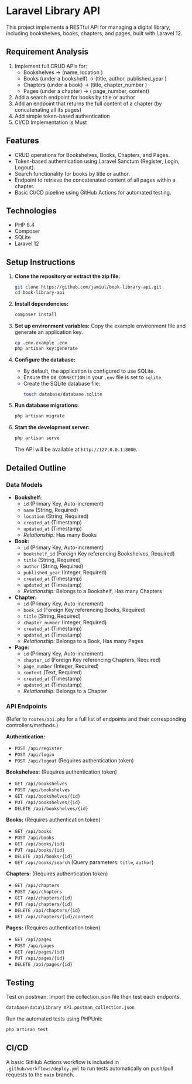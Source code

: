 # Laravel Library API

This project implements a RESTful API for managing a digital library, including bookshelves, books, chapters, and pages, built with Laravel 12.

## Requirement Analysis
1. Implement full CRUD APIs for:
    - Bookshelves -> (name, location )
    - Books (under a bookshelf) -> (title, author, published_year )
    - Chapters (under a book) -> (title, chapter_number )
    - Pages (under a chapter) -> ( page_number, content)
2. Add a search endpoint for books by title or author
3. Add an endpoint that returns the full content of a chapter (by concatenating all its
pages)
4. Add simple token-based authentication
5. CI/CD Implementation is Must

## Features

- CRUD operations for Bookshelves, Books, Chapters, and Pages.
- Token-based authentication using Laravel Sanctum (Register, Login, Logout).
- Search functionality for books by title or author.
- Endpoint to retrieve the concatenated content of all pages within a chapter.
- Basic CI/CD pipeline using GitHub Actions for automated testing.

## Technologies

- PHP  8.4
- Composer
- SQLite
- Laravel 12

## Setup Instructions

1.  **Clone the repository or extract the zip file:**
    ```bash
    git clone https://github.com/jamiul/book-library-api.git
    cd book-library-api
    ```

2.  **Install dependencies:**
    ```bash
    composer install
    ```

3.  **Set up environment variables:**
    Copy the example environment file and generate an application key.
    ```bash
    cp .env.example .env
    php artisan key:generate
    ```

4.  **Configure the database:**
    -   By default, the application is configured to use SQLite.
    -   Ensure the `DB_CONNECTION` in your `.env` file is set to `sqlite`.
    -   Create the SQLite database file:
        ```bash
        touch database/database.sqlite
        ```

5.  **Run database migrations:**
    ```bash
    php artisan migrate
    ```

6.  **Start the development server:**
    ```bash
    php artisan serve
    ```
    The API will be available at `http://127.0.0.1:8000`.

## Detailed Outline

### Data Models

*   **Bookshelf:**
    *   `id` (Primary Key, Auto-increment)
    *   `name` (String, Required)
    *   `location` (String, Required)
    *   `created_at` (Timestamp)
    *   `updated_at` (Timestamp)
    *   *Relationship:* Has many Books
*   **Book:**
    *   `id` (Primary Key, Auto-increment)
    *   `bookshelf_id` (Foreign Key referencing Bookshelves, Required)
    *   `title` (String, Required)
    *   `author` (String, Required)
    *   `published_year` (Integer, Required)
    *   `created_at` (Timestamp)
    *   `updated_at` (Timestamp)
    *   *Relationship:* Belongs to a Bookshelf, Has many Chapters
*   **Chapter:**
    *   `id` (Primary Key, Auto-increment)
    *   `book_id` (Foreign Key referencing Books, Required)
    *   `title` (String, Required)
    *   `chapter_number` (Integer, Required)
    *   `created_at` (Timestamp)
    *   `updated_at` (Timestamp)
    *   *Relationship:* Belongs to a Book, Has many Pages
*   **Page:**
    *   `id` (Primary Key, Auto-increment)
    *   `chapter_id` (Foreign Key referencing Chapters, Required)
    *   `page_number` (Integer, Required)
    *   `content` (Text, Required)
    *   `created_at` (Timestamp)
    *   `updated_at` (Timestamp)
    *   *Relationship:* Belongs to a Chapter

### API Endpoints

(Refer to `routes/api.php` for a full list of endpoints and their corresponding controllers/methods.)

**Authentication:**

-   `POST /api/register`
-   `POST /api/login`
-   `POST /api/logout` (Requires authentication token)

**Bookshelves:** (Requires authentication token)

-   `GET /api/bookshelves`
-   `POST /api/bookshelves`
-   `GET /api/bookshelves/{id}`
-   `PUT /api/bookshelves/{id}`
-   `DELETE /api/bookshelves/{id}`

**Books:** (Requires authentication token)

-   `GET /api/books`
-   `POST /api/books`
-   `GET /api/books/{id}`
-   `PUT /api/books/{id}`
-   `DELETE /api/books/{id}`
-   `GET /api/books/search` (Query parameters: `title`, `author`)

**Chapters:** (Requires authentication token)

-   `GET /api/chapters`
-   `POST /api/chapters`
-   `GET /api/chapters/{id}`
-   `PUT /api/chapters/{id}`
-   `DELETE /api/chapters/{id}`
-   `GET /api/chapters/{id}/content`

**Pages:** (Requires authentication token)

-   `GET /api/pages`
-   `POST /api/pages`
-   `GET /api/pages/{id}`
-   `PUT /api/pages/{id}`
-   `DELETE /api/pages/{id}`

## Testing

Test on postman:
Import the collection.json file then test each endponts.
```bash
database\data\Library API.postman_collection.json
```

Run the automated tests using PHPUnit:

```bash
php artisan test
```

## CI/CD

A basic GitHub Actions workflow is included in `.github/workflows/deploy.yml` to run tests automatically on push/pull requests to the `main` branch.